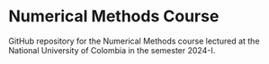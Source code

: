 # Numerical Methods Course

GitHub repository for the Numerical Methods course lectured at the National University
of Colombia in the semester 2024-I.

